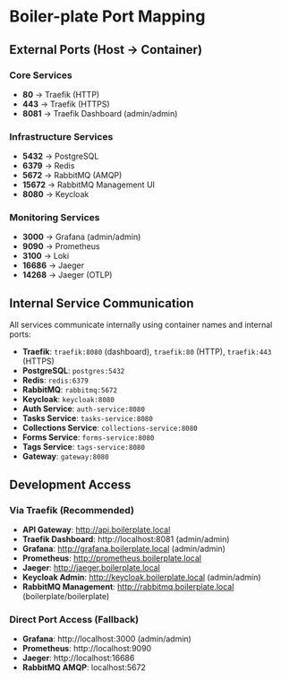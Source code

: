 # Boiler-plate Port Mapping

## External Ports (Host → Container)

### Core Services
- **80** → Traefik (HTTP)
- **443** → Traefik (HTTPS)
- **8081** → Traefik Dashboard (admin/admin)

### Infrastructure Services
- **5432** → PostgreSQL
- **6379** → Redis
- **5672** → RabbitMQ (AMQP)
- **15672** → RabbitMQ Management UI
- **8080** → Keycloak

### Monitoring Services
- **3000** → Grafana (admin/admin)
- **9090** → Prometheus
- **3100** → Loki
- **16686** → Jaeger
- **14268** → Jaeger (OTLP)

## Internal Service Communication
All services communicate internally using container names and internal ports:
- **Traefik**: `traefik:8080` (dashboard), `traefik:80` (HTTP), `traefik:443` (HTTPS)
- **PostgreSQL**: `postgres:5432`
- **Redis**: `redis:6379`
- **RabbitMQ**: `rabbitmq:5672`
- **Keycloak**: `keycloak:8080`
- **Auth Service**: `auth-service:8080`
- **Tasks Service**: `tasks-service:8080`
- **Collections Service**: `collections-service:8080`
- **Forms Service**: `forms-service:8080`
- **Tags Service**: `tags-service:8080`
- **Gateway**: `gateway:8080`

## Development Access

### Via Traefik (Recommended)
- **API Gateway**: http://api.boilerplate.local
- **Traefik Dashboard**: http://localhost:8081 (admin/admin)
- **Grafana**: http://grafana.boilerplate.local (admin/admin)
- **Prometheus**: http://prometheus.boilerplate.local
- **Jaeger**: http://jaeger.boilerplate.local
- **Keycloak Admin**: http://keycloak.boilerplate.local (admin/admin)
- **RabbitMQ Management**: http://rabbitmq.boilerplate.local (boilerplate/boilerplate)

### Direct Port Access (Fallback)
- **Grafana**: http://localhost:3000 (admin/admin)
- **Prometheus**: http://localhost:9090
- **Jaeger**: http://localhost:16686
- **RabbitMQ AMQP**: localhost:5672
